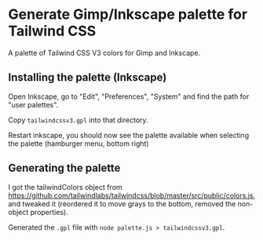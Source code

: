 Generate Gimp/Inkscape palette for Tailwind CSS
===============================================

A palette of Tailwind CSS V3 colors for Gimp and Inkscape.


Installing the palette (Inkscape)
---------------------------------

Open Inkscape, go to "Edit", "Preferences", "System" and find the path for "user palettes".

Copy `tailwindcssv3.gpl` into that directory.

Restart inkscape, you should now see the palette available when selecting the palette (hamburger menu, bottom right)


Generating the palette
----------------------

I got the tailwindColors object from https://github.com/tailwindlabs/tailwindcss/blob/master/src/public/colors.js, and tweaked it (reordered it to move grays to the bottom, removed the non-object properties).

Generated the `.gpl` file with `node palette.js > tailwindcssv3.gpl`.
